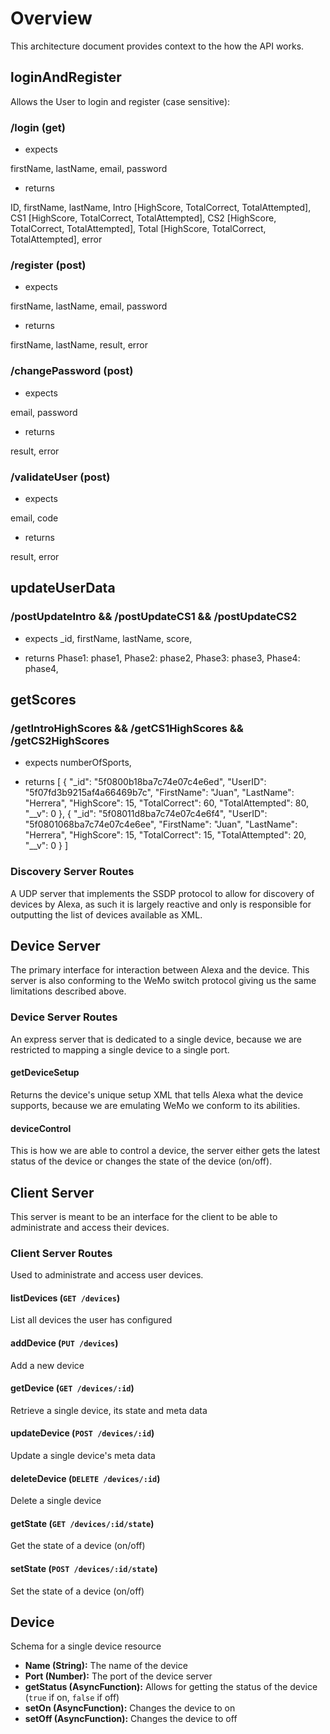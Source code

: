 # Overview

This architecture document provides context to the how the API works.

## loginAndRegister

Allows the User to login and register (case sensitive):

### /login (get)
* expects

firstName,
lastName,
email,
password

* returns

ID,
firstName,
lastName,
Intro [HighScore, TotalCorrect, TotalAttempted],
CS1 [HighScore, TotalCorrect, TotalAttempted],
CS2 [HighScore, TotalCorrect, TotalAttempted],
Total [HighScore, TotalCorrect, TotalAttempted],
error

### /register (post)

* expects

firstName,
lastName,
email,
password

* returns

firstName,
lastName,
result,
error

### /changePassword (post)

* expects

email,
password

* returns

result,
error

### /validateUser (post)

* expects

email,
code

* returns

result,
error

## updateUserData
### /postUpdateIntro && /postUpdateCS1 && /postUpdateCS2

* expects
_id,
firstName,
lastName,
score,

* returns
Phase1: phase1,
Phase2: phase2,
Phase3: phase3,
Phase4: phase4,

## getScores
### /getIntroHighScores && /getCS1HighScores && /getCS2HighScores

* expects
numberOfSports,

* returns
[
    {
        "_id": "5f0800b18ba7c74e07c4e6ed",
        "UserID": "5f07fd3b9215af4a66469b7c",
        "FirstName": "Juan",
        "LastName": "Herrera",
        "HighScore": 15,
        "TotalCorrect": 60,
        "TotalAttempted": 80,
        "__v": 0
    },
    {
        "_id": "5f08011d8ba7c74e07c4e6f4",
        "UserID": "5f0801068ba7c74e07c4e6ee",
        "FirstName": "Juan",
        "LastName": "Herrera",
        "HighScore": 15,
        "TotalCorrect": 15,
        "TotalAttempted": 20,
        "__v": 0
    }
]

### Discovery Server Routes

A UDP server that implements the SSDP protocol to allow for discovery of devices by Alexa, as such it is largely reactive and only is responsible for outputting the list of devices available as XML.

## Device Server

The primary interface for interaction between Alexa and the device. This server is also conforming to the WeMo switch protocol giving us the same limitations described above.

### Device Server Routes

An express server that is dedicated to a single device, because we are restricted to mapping a single device to a single port.

#### getDeviceSetup

Returns the device's unique setup XML that tells Alexa what the device supports, because we are emulating WeMo we conform to its abilities.

#### deviceControl

This is how we are able to control a device, the server either gets the latest status of the device or changes the state of the device (on/off).

## Client Server

This server is meant to be an interface for the client to be able to administrate and access their devices.

### Client Server Routes

Used to administrate and access user devices.

#### listDevices (`GET /devices`)

List all devices the user has configured

#### addDevice (`PUT /devices`)

Add a new device

#### getDevice (`GET /devices/:id`)

Retrieve a single device, its state and meta data

#### updateDevice (`POST /devices/:id`)

Update a single device's meta data

#### deleteDevice (`DELETE /devices/:id`)

Delete a single device

#### getState (`GET /devices/:id/state`)

Get the state of a device (on/off)

#### setState (`POST /devices/:id/state`)

Set the state of a device (on/off)

## Device

Schema for a single device resource

* **Name (String):** The name of the device
* **Port (Number):** The port of the device server
* **getStatus (AsyncFunction):** Allows for getting the status of the device (`true` if on, `false` if off)
* **setOn (AsyncFunction):** Changes the device to on
* **setOff (AsyncFunction):** Changes the device to off
